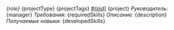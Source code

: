*{role}* {projectType} {projectTags}
*[\#{pid}](https://cabinet.miem.hse.ru/project/{pid})* {project}
*Руководитель:* {manager}
*Требования:*
{requiredSkills}
*Описание:* {description}
*Получаемые навыки:*
{developedSkills}
